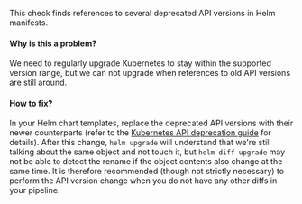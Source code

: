 This check finds references to several deprecated API versions in Helm manifests.

#### Why is this a problem?

We need to regularly upgrade Kubernetes to stay within the supported version range, but we can not upgrade when
references to old API versions are still around.

#### How to fix?

In your Helm chart templates, replace the deprecated API versions with their newer counterparts (refer to the
[Kubernetes API deprecation guide][deprecation-guide] for details). After this change, `helm upgrade` will understand
that we're still talking about the same object and not touch it, but `helm diff upgrade` may not be able to detect the
rename if the object contents also change at the same time. It is therefore recommended (though not strictly necessary)
to perform the API version change when you do not have any other diffs in your pipeline.

[deprecation-guide]: https://kubernetes.io/docs/reference/using-api/deprecation-guide/
